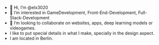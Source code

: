 - 👋 Hi, I’m @elx3020
- 👀 I’m interested in GameDevelopment, Front-End-Development, Full-Stack-Development
- 💞️ I’m looking to collaborate on websites, apps, deep learning models or videogames.
- I like to put special details in what I make, specially in the design aspect.
- I am located in Berlin. 

<!---
elx3020/elx3020 is a ✨ special ✨ repository because its `README.md` (this file) appears on your GitHub profile.
You can click the Preview link to take a look at your changes.
--->
